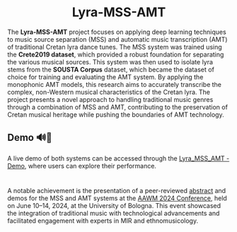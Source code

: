 <div align="center">

# Lyra-MSS-AMT

</div>

The **Lyra-MSS-AMT** project focuses on applying deep learning techniques to music source separation (MSS) and automatic music transcription (AMT) of traditional Cretan lyra dance tunes. The MSS system was trained using the **Crete2019 dataset**, which provided a robust foundation for separating the various musical sources. This system was then used to isolate lyra stems from the **SOUSTA Corpus** dataset, which became the dataset of choice for training and evaluating the AMT system. By applying the monophonic AMT models, this research aims to accurately transcribe the complex, non-Western musical characteristics of the Cretan lyra. The project presents a novel approach to handling traditional music genres through a combination of MSS and AMT, contributing to the preservation of Cretan musical heritage while pushing the boundaries of AMT technology.

## Demo 🔊🎻
A live demo of both systems can be accessed through the [Lyra_MSS_AMT - Demo](https://sifmanos.github.io/Lyra_MSS_AMT/), where users can explore their performance.

#
A notable achievement is the presentation of a peer-reviewed [abstract](https://github.com/sifmanos/Lyra-MSS-AMT/blob/main/docs/Holzapfel-Sifakis_AAWM24.pdf) and demos for the MSS and AMT systems at the [AAWM 2024 Conference](https://iftawm.org/conferences/), held on June 10–14, 2024, at the University of Bologna. This event showcased the integration of traditional music with technological advancements and facilitated engagement with experts in MIR and ethnomusicology.
